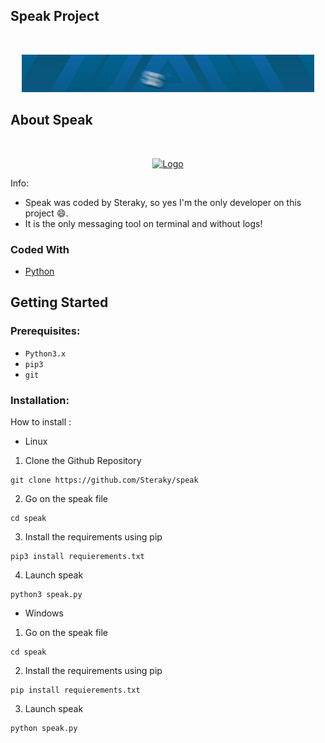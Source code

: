 ## Speak Project

<!-- PROJECT LOGO -->
<br />
<p align="center">
  <a href="https://github.com/Steraky/speak">
    <img src="img/speak.gif" alt="Logo" width="468" height="60">
  </a>
  
<!-- ABOUT THE PROJECT -->
## About Speak

<br />
<p align="center">
  <a href="https://github.com/Steraky/speak">
    <img src="img/logo.png" alt="Logo" width="382" height="234">
  </a>

Info:
* Speak was coded by Steraky, so yes I'm the only developer on this project :smile:.
* It is the only messaging tool on terminal and without logs!

### Coded With
* [Python](https://www.python.org/)

## Getting Started

### Prerequisites:

* ```Python3.x```
* ```pip3```
* ```git```

### Installation:

How to install :

* Linux

1. Clone the Github Repository
  ```
  git clone https://github.com/Steraky/speak
  ```
2. Go on the speak file
  ```
  cd speak
  ```
3. Install the requirements using pip
  ```
  pip3 install requierements.txt
  ```
4. Launch speak
  ```
  python3 speak.py
  ```

* Windows

1. Go on the speak file
  ```
  cd speak
  ```
2. Install the requirements using pip
  ```
  pip install requierements.txt
  ```
3. Launch speak
  ```
  python speak.py
  ```
